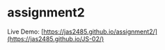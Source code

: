 # assignment2


Live Demo:
[https://jas2485.github.io/assignment2/](https://jas2485.github.io/JS-02/)
